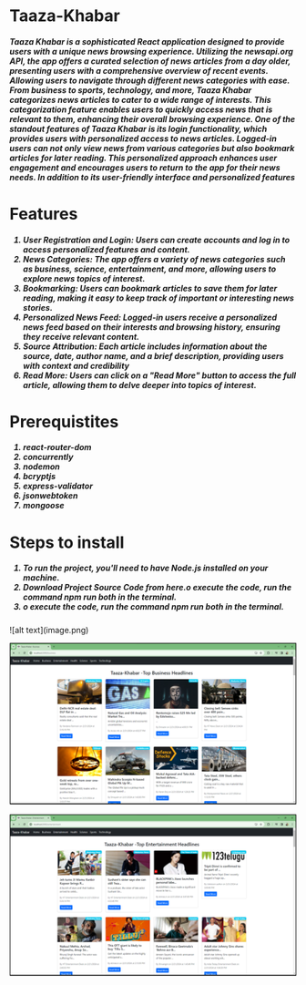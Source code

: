 <h1>Taaza-Khabar</h1>
<h5>Taaza Khabar is a sophisticated React application designed to provide users with a unique news browsing experience. Utilizing the newsapi.org API, the app offers a curated selection of news articles from a day older, presenting users with a comprehensive overview of recent events. Allowing users to navigate through different news categories with ease. From business to sports, technology, and more, Taaza Khabar categorizes news articles to cater to a wide range of interests. This categorization feature enables users to quickly access news that is relevant to them, enhancing their overall browsing experience. One of the standout features of Taaza Khabar is its login functionality, which provides users with personalized access to news articles. Logged-in users can not only view news from various categories but also bookmark articles for later reading. This personalized approach enhances user engagement and encourages users to return to the app for their news needs. In addition to its user-friendly interface and personalized features</h5>

<h1>Features</h1>
<h5>
<ol>
<li>User Registration and Login: Users can create accounts and log in to access personalized features and content.</li>
<li>News Categories: The app offers a variety of news categories such as business, science, entertainment, and more, allowing users to explore news topics of interest.
</li>
<li>
Bookmarking: Users can bookmark articles to save them for later reading, making it easy to keep track of important or interesting news stories.
</li>

<li>
Personalized News Feed: Logged-in users receive a personalized news feed based on their interests and browsing history, ensuring they receive relevant content.

</li>

<li>
Source Attribution: Each article includes information about the source, date, author name, and a brief description, providing users with context and credibility
</li>

<li>Read More: Users can click on a "Read More" button to access the full article, allowing them to delve deeper into topics of interest.
</li>
</ol>
</h5>


<h1>Prerequistites</h1>
<h5>
<ol>
<li>react-router-dom</li>
<li>concurrently</li>
<li>nodemon</li>
<li>bcryptjs</li>
<li>express-validator</li>
<li>jsonwebtoken</li>
<li>mongoose</li>
</ol>
</h5>


<h1>Steps to install</h1>
<h5>
<ol>
<li>To run the project, you'll need to have Node.js installed on your machine.</li>
<li>Download Project Source Code from here.o execute the code, run the command npm run both in the terminal.</li>
<li>o execute the code, run the command npm run both in the terminal.</li>
</ol>

</h5>
![alt text](image.png)

![alt text](image-1.png)

![alt text](image-2.png)